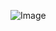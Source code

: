 ![Image](https://github.com/waleeedkhalid/HTMLANDCSS_Crash_Course/assets/45299052/eb92a1b6-7e58-4bdb-9072-f76f26d45e65)
